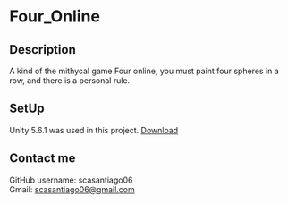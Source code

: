 # Four_Online

## Description
A kind of the mithycal game Four online, you must paint four spheres in a row, and there is a personal rule.

## SetUp
Unity 5.6.1 was used in this project. [Download](https://unity3d.com/es/get-unity/download/archive?_ga=2.167974376.817529385.1523644204-2074891024.1506362997)

## Contact me
GitHub username: scasantiago06
<br>
Gmail: scasantiago06@gmail.com
